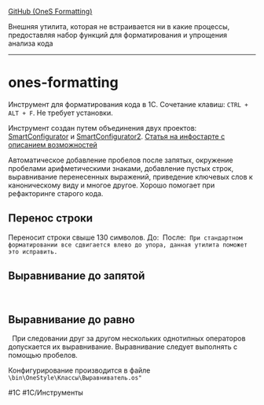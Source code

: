 [GitHub (OneS Formatting)](https://github.com/leobrn/ones-formatting)

Внешняя утилита, которая не встраивается ни в какие процессы, предоставляя набор функций для форматирования и упрощения анализа кода

----

# ones-formatting

Инструмент для форматирования кода в 1С. Сочетание клавиш: `CTRL + ALT + F`. Не требует установки.

Инструмент создан путем объединения двух проектов: <a href="https://github.com/ret-Phoenix/SmartConfigurator" target="_blank">SmartConfigurator</a> и <a href="https://github.com/ret-Phoenix/SmartConfigurator2" target="_blank">SmartConfigurator2</a>.
<a href="https://infostart.ru/public/635970/" target="_blank">Статья на инфостарте с описанием возможностей</a> 

Автоматическое добавление пробелов после запятых, окружение пробелами арифметическими знаками, добавление пустых строк, выравнивание перенесенных выражений, приведение ключевых слов к каноническому виду и многое другое.
Хорошо помогает при рефакторинге старого кода.

## Перенос строки

Переносит строки свыше 130 символов. До:
<img src="https://raw.githubusercontent.com/leobrn/ones-formatting/main/img/ПереносСтрокиДо.png" alt="" style="zoom:80%;" />
После:
<img src="https://raw.githubusercontent.com/leobrn/ones-formatting/main/img/ПереносСтрокиПосле.png" alt="" style="zoom:80%;" />
`При стандартном форматировании все сдвигается влево до упора, данная утилита поможет это исправить.`

## Выравнивание до запятой

<img src="https://raw.githubusercontent.com/leobrn/ones-formatting/main/img/ВыравниваниеДоЗапятойДо.png" alt="" style="zoom:80%;" />
<img src="https://raw.githubusercontent.com/leobrn/ones-formatting/main/img/ВыравниваниеДоЗапятойПосле.png" alt="" style="zoom:80%;" />

## Выравнивание до равно

<img src="https://raw.githubusercontent.com/leobrn/ones-formatting/main/img/ВыравниваниеДоРавноДо.png" alt="" style="zoom:80%;" />
<img src="https://raw.githubusercontent.com/leobrn/ones-formatting/main/img/ВыравниваниеДоРавноПосле.png" alt="" style="zoom:80%;" />
При следовании друг за другом нескольких однотипных операторов допускается их выравнивание. Выравнивание следует выполнять с помощью пробелов.


Конфигурирование производится в файле `\bin\OneStyle\Классы\Выравниватель.os"`

#1С #1С/Инструменты